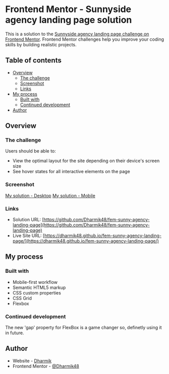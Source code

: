 # Frontend Mentor - Sunnyside agency landing page solution

This is a solution to the [Sunnyside agency landing page challenge on Frontend Mentor](https://www.frontendmentor.io/challenges/sunnyside-agency-landing-page-7yVs3B6ef). Frontend Mentor challenges help you improve your coding skills by building realistic projects.

## Table of contents

- [Overview](#overview)
  - [The challenge](#the-challenge)
  - [Screenshot](#screenshot)
  - [Links](#links)
- [My process](#my-process)
  - [Built with](#built-with)
  - [Continued development](#continued-development)
- [Author](#author)

## Overview

### The challenge

Users should be able to:

- View the optimal layout for the site depending on their device's screen size
- See hover states for all interactive elements on the page

### Screenshot

[My solution - Desktop](screenshot/desktop.jpg)
[My solution - Mobile](screenshot/mobile.jpg)

### Links

- Solution URL: [https://github.com/Dharmik48/fem-sunny-agency-landing-page](https://github.com/Dharmik48/fem-sunny-agency-landing-page)
- Live Site URL: [https://dharmik48.github.io/fem-sunny-agency-landing-page/](https://dharmik48.github.io/fem-sunny-agency-landing-page/)

## My process

### Built with

- Mobile-first workflow
- Semantic HTML5 markup
- CSS custom properties
- CSS Grid
- Flexbox

### Continued development

The new 'gap' property for FlexBox is a game changer so, definetly using it in future.

## Author

- Website - [Dharmik](https://github.com/Dharmik48)
- Frontend Mentor - [@Dharmik48](https://www.frontendmentor.io/profile/Dharmik48)
